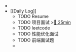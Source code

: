 -
- [[Daily Log]]
	- TODO Resume
	- TODO 项目面试 >[🍅 25min](#agenda-pomo://?t=f-1693275449682-1500)
	- TODO leetcode
	- TODO 性能优化面试
	- TODO 前端面试题
	-